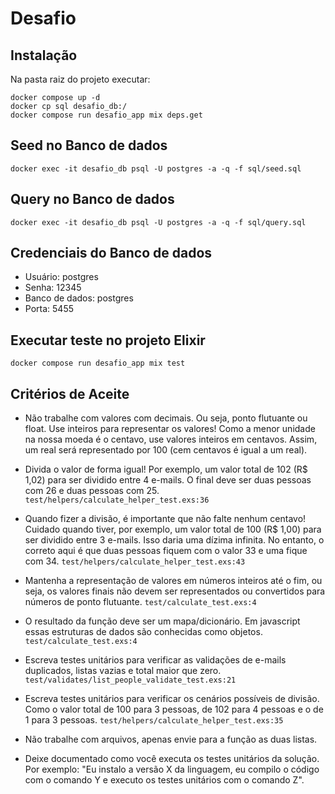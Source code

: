# Desafio

## Instalação
Na pasta raiz do projeto executar:
```
docker compose up -d
docker cp sql desafio_db:/
docker compose run desafio_app mix deps.get
```

## Seed no Banco de dados
```
docker exec -it desafio_db psql -U postgres -a -q -f sql/seed.sql
```

## Query no Banco de dados
```
docker exec -it desafio_db psql -U postgres -a -q -f sql/query.sql
```

## Credenciais do Banco de dados
- Usuário: postgres
- Senha: 12345
- Banco de dados: postgres
- Porta: 5455

## Executar teste no projeto Elixir
```
docker compose run desafio_app mix test
```

## Critérios de Aceite

- Não trabalhe com valores com decimais. Ou seja, ponto flutuante ou float. Use inteiros para representar os valores! Como a menor unidade na nossa moeda é o centavo, use valores inteiros em centavos. Assim, um real será representado por 100 (cem centavos é igual a um real).

- Divida o valor de forma igual! Por exemplo, um valor total de 102 (R$ 1,02) para ser dividido entre 4 e-mails. O final deve ser duas pessoas com 26 e duas pessoas com 25. `test/helpers/calculate_helper_test.exs:36`

- Quando fizer a divisão, é importante que não falte nenhum centavo! Cuidado quando tiver, por exemplo, um valor total de 100 (R$ 1,00) para ser dividido entre 3 e-mails. Isso daria uma dízima infinita. No entanto, o correto aqui é que duas pessoas fiquem com o valor 33 e uma fique com 34. `test/helpers/calculate_helper_test.exs:43`

- Mantenha a representação de valores em números inteiros até o fim, ou seja, os valores finais não devem ser representados ou convertidos para números de ponto flutuante. `test/calculate_test.exs:4`

- O resultado da função deve ser um mapa/dicionário. Em javascript essas estruturas de dados são conhecidas como objetos. `test/calculate_test.exs:4`

- Escreva testes unitários para verificar as validações de e-mails duplicados, listas vazias e total maior que zero. `test/validates/list_people_validate_test.exs:21`

- Escreva testes unitários para verificar os cenários possíveis de divisão. Como o valor total de 100 para 3 pessoas, de 102 para 4 pessoas e o de 1 para 3 pessoas. `test/helpers/calculate_helper_test.exs:35`

- Não trabalhe com arquivos, apenas envie para a função as duas listas.

- Deixe documentado como você executa os testes unitários da solução. Por exemplo: "Eu instalo a versão X da linguagem, eu compilo o código com o comando Y e executo os testes unitários com o comando Z".
